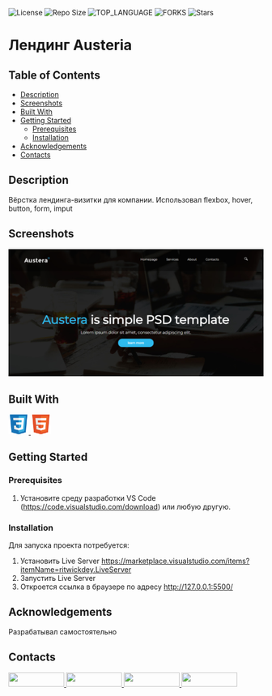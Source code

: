 ![License](https://img.shields.io/github/license/Novikov-Pavel/myPizza.svg?style=for-the-badge) ![Repo Size](https://img.shields.io/github/languages/code-size/Novikov-Pavel/myPizza.svg?style=for-the-badge) ![TOP_LANGUAGE](https://img.shields.io/github/languages/top/Novikov-Pavel/myPizza.svg?style=for-the-badge) ![FORKS](https://img.shields.io/github/forks/Novikov-Pavel/myPizza.svg?style=for-the-badge&social) ![Stars](https://img.shields.io/github/stars/Novikov-Pavel/myPizza.svg?style=for-the-badge)
    
# Лендинг Austeria 

## Table of Contents

- [Description](#description)
- [Screenshots](#screenshots)
- [Built With](#built-with)
- [Getting Started](#getting-started)
  - [Prerequisites](#prerequisites)
  - [Installation](#installation)
- [Acknowledgements](#acknowledgements)
- [Contacts](#contacts)

## Description

Вёрстка лендинга-визитки для компании.
Использовал flexbox, hover, button, form, imput

## Screenshots

<img src="https://raw.githubusercontent.com/Novikov-Pavel/Austeria/main/2023-08-02_17-15-55.png" />

## Built With

<a href="https://developer.mozilla.org/en-US/docs/Web/CSS">
  <img src="https://raw.githubusercontent.com/devicons/devicon/master/icons/css3/css3-original.svg" height="40px" width="40px" alt="CSS" />
</a>
<a href="https://developer.mozilla.org/en-US/docs/Web/HTML">
  <img src="https://raw.githubusercontent.com/devicons/devicon/master/icons/html5/html5-original.svg" height="40px" width="40px" alt="HTML" />
</a>

## Getting Started

### Prerequisites

1. Установите среду разработки VS Code (https://code.visualstudio.com/download) или любую другую.

### Installation

Для запуска проекта потребуется:
1. Установить Live Server https://marketplace.visualstudio.com/items?itemName=ritwickdey.LiveServer
2. Запустить Live Server
3. Откроется ссылка в браузере по адресу http://127.0.0.1:5500/

## Acknowledgements

Разрабатывал самостоятельно

## Contacts

<a href="https://t.me/react_jobfrontend/">
  <img src="https://img.shields.io/badge/telegram-26A5E4.svg?&style=for-the-badge&logo=telegram&logoColor=white" height=28 width=110 />
</a> 
<a href="https://wa.me/79778129630/">
  <img src="https://img.shields.io/badge/whatsapp-25D366.svg?&style=for-the-badge&logo=whatsapp&logoColor=white" height=28 width=110 />
</a>
<a href="https://www.linkedin.com/in/Novikoff-Pavel">
  <img src="https://img.shields.io/badge/linkedin-0A66C2.svg?&style=for-the-badge&logo=linkedin&logoColor=white" height=28 width=110/>
</a>
<a href="mailto:react@jobfrontend.ru">
  <img alt="" src="https://static.tildacdn.com/tild3334-3665-4263-b964-373834323762/yan.png" height=28 width=110/>
</a> 
